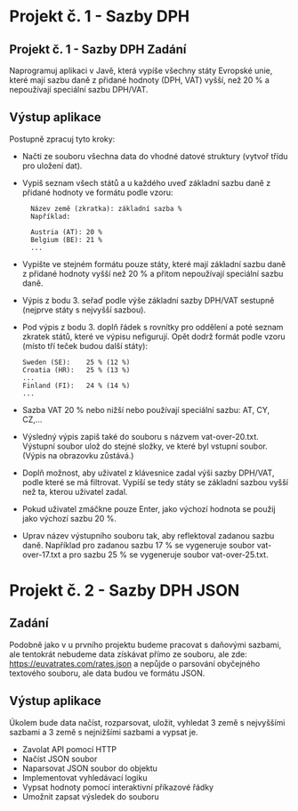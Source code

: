 # Projekt č. 1 - Sazby DPH

Projekt č. 1 - Sazby DPH
Zadání
------
Naprogramuj aplikaci v Javě, která vypíše všechny státy Evropské unie, které mají sazbu daně z přidané hodnoty (DPH, VAT) vyšší, než 20 % a nepoužívají speciální sazbu DPH/VAT.

Výstup aplikace
---------------
Postupně zpracuj tyto kroky:

- Načti ze souboru všechna data do vhodné datové struktury (vytvoř třídu pro uložení dat).
- Vypiš seznam všech států a u každého uveď základní sazbu daně z přidané hodnoty ve formátu podle vzoru:

        Název země (zkratka): základní sazba %
        Například:

        Austria (AT): 20 %
        Belgium (BE): 21 %
        ...
- Vypište ve stejném formátu pouze státy, které mají základní sazbu daně z přidané hodnoty vyšší než 20 % a přitom nepoužívají speciální sazbu daně.

- Výpis z bodu 3. seřaď podle výše základní sazby DPH/VAT sestupně (nejprve státy s nejvyšší sazbou).

- Pod výpis z bodu 3. doplň řádek s rovnítky pro oddělení a poté seznam zkratek států, které ve výpisu nefigurují. Opět dodrž formát podle vzoru (místo tří teček budou další státy):

      Sweden (SE):    25 % (12 %)
      Croatia (HR):   25 % (13 %)
      ...
      Finland (FI):   24 % (14 %)
      ...

- Sazba VAT 20 % nebo nižší nebo používají speciální sazbu: AT, CY, CZ,... 
- Výsledný výpis zapiš také do souboru s názvem vat-over-20.txt. Výstupní soubor ulož do stejné složky, ve které byl vstupní soubor. (Výpis na obrazovku zůstává.)

- Doplň možnost, aby uživatel z klávesnice zadal výši sazby DPH/VAT, podle které se má filtrovat. Vypíší se tedy státy se základní sazbou vyšší než ta, kterou uživatel zadal.

- Pokud uživatel zmáčkne pouze Enter, jako výchozí hodnota se použij jako výchozí sazbu 20 %.
- Uprav název výstupního souboru tak, aby reflektoval zadanou sazbu daně. Například pro zadanou sazbu 17 % se vygeneruje soubor vat-over-17.txt a pro sazbu 25 % se vygeneruje soubor vat-over-25.txt.


# Projekt č. 2 - Sazby DPH JSON
Zadání
------
Podobně jako v u prvního projektu budeme pracovat s daňovými sazbami, ale tentokrát nebudeme data získávat přímo ze souboru, ale zde: https://euvatrates.com/rates.json a nepůjde o parsování obyčejného textového souboru, ale data budou ve formátu JSON.

Výstup aplikace
---------------
Úkolem bude data načíst, rozparsovat, uložit, vyhledat 3 země s nejvyššími sazbami a 3 země s nejnižšími sazbami a vypsat je.
- Zavolat API pomocí HTTP
-  Načíst JSON soubor
- Naparsovat JSON soubor do objektu
- Implementovat vyhledávací logiku
- Vypsat hodnoty pomocí interaktivní příkazové řádky
- Umožnit zapsat výsledek do souboru
